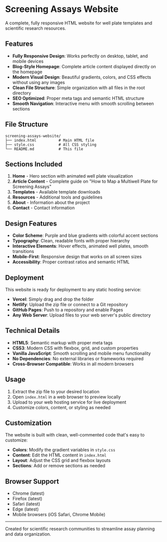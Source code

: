 # Screening Assays Website

A complete, fully responsive HTML website for well plate templates and scientific research resources.

## Features

- **Fully Responsive Design**: Works perfectly on desktop, tablet, and mobile devices
- **Blog-Style Homepage**: Complete article content displayed directly on the homepage
- **Modern Visual Design**: Beautiful gradients, colors, and CSS effects without using any images
- **Clean File Structure**: Simple organization with all files in the root directory
- **SEO Optimized**: Proper meta tags and semantic HTML structure
- **Smooth Navigation**: Interactive menu with smooth scrolling between sections

## File Structure

```
screening-assays-website/
├── index.html          # Main HTML file
├── style.css           # All CSS styling
└── README.md           # This file
```

## Sections Included

1. **Home** - Hero section with animated well plate visualization
2. **Article Content** - Complete guide on "How to Map a Multiwell Plate for Screening Assays"
3. **Templates** - Available template downloads
4. **Resources** - Additional tools and guidelines
5. **About** - Information about the project
6. **Contact** - Contact information

## Design Features

- **Color Scheme**: Purple and blue gradients with colorful accent sections
- **Typography**: Clean, readable fonts with proper hierarchy
- **Interactive Elements**: Hover effects, animated well plates, smooth transitions
- **Mobile-First**: Responsive design that works on all screen sizes
- **Accessibility**: Proper contrast ratios and semantic HTML

## Deployment

This website is ready for deployment to any static hosting service:

- **Vercel**: Simply drag and drop the folder
- **Netlify**: Upload the zip file or connect to a Git repository
- **GitHub Pages**: Push to a repository and enable Pages
- **Any Web Server**: Upload files to your web server's public directory

## Technical Details

- **HTML5**: Semantic markup with proper meta tags
- **CSS3**: Modern CSS with flexbox, grid, and custom properties
- **Vanilla JavaScript**: Smooth scrolling and mobile menu functionality
- **No Dependencies**: No external libraries or frameworks required
- **Cross-Browser Compatible**: Works in all modern browsers

## Usage

1. Extract the zip file to your desired location
2. Open `index.html` in a web browser to preview locally
3. Upload to your web hosting service for live deployment
4. Customize colors, content, or styling as needed

## Customization

The website is built with clean, well-commented code that's easy to customize:

- **Colors**: Modify the gradient variables in `style.css`
- **Content**: Edit the HTML content in `index.html`
- **Layout**: Adjust the CSS grid and flexbox layouts
- **Sections**: Add or remove sections as needed

## Browser Support

- Chrome (latest)
- Firefox (latest)
- Safari (latest)
- Edge (latest)
- Mobile browsers (iOS Safari, Chrome Mobile)

---

Created for scientific research communities to streamline assay planning and data organization.

